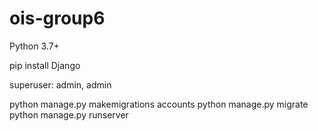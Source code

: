 # ois-group6

Python 3.7+

pip install Django

superuser: admin, admin

python manage.py makemigrations accounts
python manage.py migrate
python manage.py runserver

